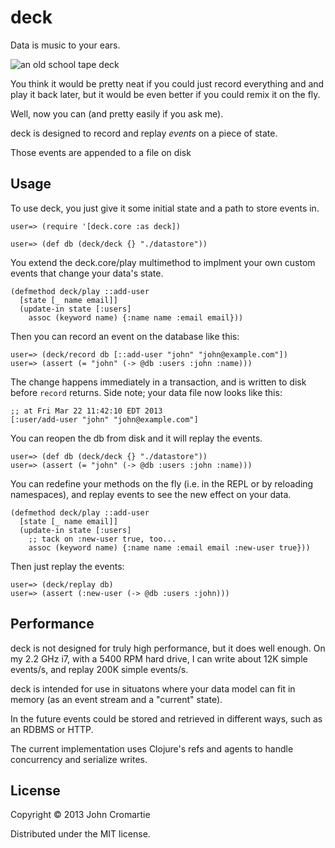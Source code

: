# deck

Data is music to your ears.

![an old school tape deck](http://jcromartie.github.com/deck/images/deck.jpg)

You think it would be pretty neat if you could just record everything
and and play it back later, but it would be even better if you could
remix it on the fly.

Well, now you can (and pretty easily if you ask me).

deck is designed to record and replay *events* on a piece of state.

Those events are appended to a file on disk

## Usage

To use deck, you just give it some initial state and a path to store
events in.

    user=> (require '[deck.core :as deck])
    
    user=> (def db (deck/deck {} "./datastore"))

You extend the deck.core/play multimethod to implment your own custom
events that change your data's state.
    
    (defmethod deck/play ::add-user
      [state [_ name email]]
      (update-in state [:users]
        assoc (keyword name) {:name name :email email}))

Then you can record an event on the database like this:

    user=> (deck/record db [::add-user "john" "john@example.com"])
    user=> (assert (= "john" (-> @db :users :john :name)))

The change happens immediately in a transaction, and is written to
disk before `record` returns. Side note; your data file now looks like
this:

    ;; at Fri Mar 22 11:42:10 EDT 2013
    [:user/add-user "john" "john@example.com"]

You can reopen the db from disk and it will replay the events.

    user=> (def db (deck/deck {} "./datastore"))
    user=> (assert (= "john" (-> @db :users :john :name)))

You can redefine your methods on the fly (i.e. in the REPL or by
reloading namespaces), and replay events to see the new effect on your
data.

    (defmethod deck/play ::add-user
      [state [_ name email]]
      (update-in state [:users]
        ;; tack on :new-user true, too...
        assoc (keyword name) {:name name :email email :new-user true}))

Then just replay the events:

    user=> (deck/replay db)
    user=> (assert (:new-user (-> @db :users :john)))

## Performance

deck is not designed for truly high performance, but it does well
enough. On my 2.2 GHz i7, with a 5400 RPM hard drive, I can write
about 12K simple events/s, and replay 200K simple events/s.

deck is intended for use in situatons where your data model can fit in
memory (as an event stream and a "current" state).

In the future events could be stored and retrieved in different ways,
such as an RDBMS or HTTP.

The current implementation uses Clojure's refs and agents to handle
concurrency and serialize writes.

## License

Copyright © 2013 John Cromartie

Distributed under the MIT license.

